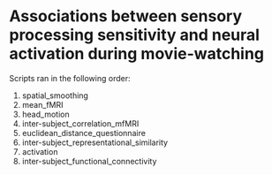 # Associations between sensory processing sensitivity and neural activation during movie-watching

Scripts ran in the following order:
1. spatial_smoothing
2. mean_fMRI
3. head_motion
4. inter-subject_correlation_mfMRI
5. euclidean_distance_questionnaire
6. inter-subject_representational_similarity
7. activation
8. inter-subject_functional_connectivity

